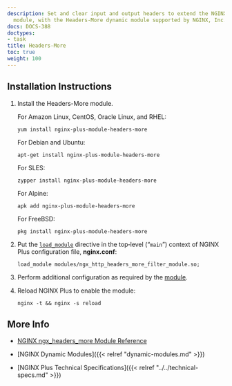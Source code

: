 ```yaml
---
description: Set and clear input and output headers to extend the NGINX core [Headers](https://nginx.org/en/docs/http/ngx_http_headers_module.html)
  module, with the Headers-More dynamic module supported by NGINX, Inc.
docs: DOCS-388
doctypes:
- task
title: Headers-More
toc: true
weight: 100
---
```



<span id="install"></span>
## Installation Instructions

1. Install the Headers-More module.

   For Amazon Linux, CentOS, Oracle Linux, and RHEL:
   
   ```shell
   yum install nginx-plus-module-headers-more
   ```
   
   For Debian and Ubuntu:
   
   ```shell
   apt-get install nginx-plus-module-headers-more
   ```

   For SLES:
   
   ```shell
   zypper install nginx-plus-module-headers-more
   ```

   For Alpine:

   ```shell
   apk add nginx-plus-module-headers-more
   ```

   For FreeBSD:

   ```shell
   pkg install nginx-plus-module-headers-more
   ```

2. Put the [`load_module`](https://nginx.org/en/docs/ngx_core_module.html#load_module) directive in the top‑level (“`main`”) context of NGINX Plus configuration file, **nginx.conf**:

   ```nginx
   load_module modules/ngx_http_headers_more_filter_module.so;
   ```

3. Perform additional configuration as required by the [module](https://github.com/openresty/headers-more-nginx-module).

4. Reload NGINX Plus to enable the module:

   ```shell
   nginx -t && nginx -s reload
   ```


<span id="info"></span>
## More Info

* [NGINX ngx_headers_more Module Reference](https://github.com/openresty/headers-more-nginx-module)

* [NGINX Dynamic Modules]({{< relref "dynamic-modules.md" >}})

* [NGINX Plus Technical Specifications]({{< relref "../../technical-specs.md" >}})

